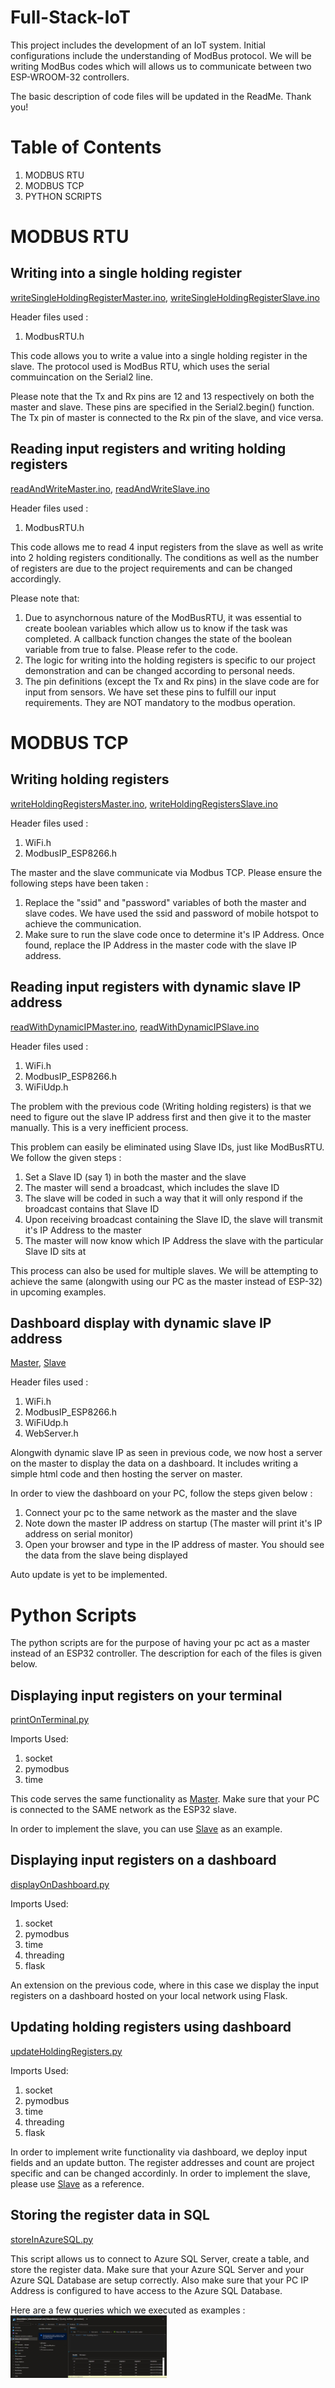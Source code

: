 # Full-Stack-IoT

This project includes the development of an IoT system. Initial configurations include the understanding of ModBus protocol. We will be writing ModBus codes which will allows us to communicate between two ESP-WROOM-32 controllers.

The basic description of code files will be updated in the ReadMe.
Thank you!

# Table of Contents

1. MODBUS RTU
2. MODBUS TCP
3. PYTHON SCRIPTS

# MODBUS RTU

## Writing into a single holding register
[writeSingleHoldingRegisterMaster.ino](./ModBusRTU/Write%20Single%20Holding%20Register/writeSingleHoldingRegisterMaster/writeSingleHoldingRegisterMaster.ino), 
[writeSingleHoldingRegisterSlave.ino](./ModBusRTU/Write%20Single%20Holding%20Register/writeSingleHoldingRegisterSlave/writeSingleHoldingRegisterSlave.ino)

Header files used :
1. ModbusRTU.h

This code allows you to write a value into a single holding register in the slave. The protocol used is ModBus RTU, which uses the serial commuincation on the Serial2 line.

Please note that the Tx and Rx pins are 12 and 13 respectively on both the master and slave. These pins are specified in the Serial2.begin() function. The Tx pin of master is connected to the Rx pin of the slave, and vice versa.

## Reading input registers and writing holding registers
[readAndWriteMaster.ino](./ModBusRTU/Read%20and%20Write/readAndWriteMaster/readAndWriteMaster.ino), 
[readAndWriteSlave.ino](./ModBusRTU/Read%20and%20Write/readAndWriteSlave/readAndWriteSlave.ino)

Header files used :
1. ModbusRTU.h

This code allows me to read 4 input registers from the slave as well as write into 2 holding registers conditionally. The conditions as well as the number of registers are due to the project requirements and can be changed accordingly.

Please note that:
1. Due to asynchornous nature of the ModBusRTU, it was essential to create boolean variables which allow us to know if the task was completed. A callback function changes the state of the boolean variable from true to false. Please refer to the code.
2. The logic for writing into the holding registers is specific to our project demonstration and can be changed according to personal needs.
3. The pin definitions (except the Tx and Rx pins) in the slave code are for input from sensors. We have set these pins to fulfill our input requirements. They are NOT mandatory to the modbus operation.

# MODBUS TCP

## Writing holding registers
[writeHoldingRegistersMaster.ino](./ModBusTCP/writeHoldingRegisters/writeHoldingRegistersMaster/writeHoldingRegistersMaster.ino), 
[writeHoldingRegistersSlave.ino](./ModBusTCP/writeHoldingRegisters/writeHoldingRegistersSlave/writeHoldingRegistersSlave.ino)

Header files used : 
1. WiFi.h
2. ModbusIP_ESP8266.h

The master and the slave communicate via Modbus TCP. Please ensure the following steps have been taken :
1. Replace the "ssid" and "password" variables of both the master and slave codes. We have used the ssid and password of mobile hotspot to achieve the communication.
2. Make sure to run the slave code once to determine it's IP Address. Once found, replace the IP Address in the master code with the slave IP address.

## Reading input registers with dynamic slave IP address
[readWithDynamicIPMaster.ino](./ModBusTCP/readWithDynamicIP/readWithDynamicIPMaster/readWithDynamicIPMaster.ino), 
[readWithDynamicIPSlave.ino](./ModBusTCP/readWithDynamicIP/readWithDynamicIPSlave/readWithDynamicIPSlave.ino)

Header files used : 
1. WiFi.h
2. ModbusIP_ESP8266.h
3. WiFiUdp.h

The problem with the previous code (Writing holding registers) is that we need to figure out the slave IP address first and then give it to the master manually. This is a very inefficient process. 

This problem can easily be eliminated using Slave IDs, just like ModBusRTU. We follow the given steps :
1. Set a Slave ID (say 1) in both the master and the slave
2. The master will send a broadcast, which includes the slave ID
3. The slave will be coded in such a way that it will only respond if the broadcast contains that Slave ID
4. Upon receiving broadcast containing the Slave ID, the slave will transmit it's IP Address to the master
5. The master will now know which IP Address the slave with the particular Slave ID sits at

This process can also be used for multiple slaves. We will be attempting to achieve the same (alongwith using our PC as the master instead of ESP-32) in upcoming examples.

## Dashboard display with dynamic slave IP address
[Master](./ModBusTCP/dashboardDisplay/dashboardDisplayMaster/dashboardDisplayMaster.ino), 
[Slave](./ModBusTCP/dashboardDisplay/dashboardDisplaySlave/dashboardDisplaySlave.ino)

Header files used : 
1. WiFi.h
2. ModbusIP_ESP8266.h
3. WiFiUdp.h
4. WebServer.h

Alongwith dynamic slave IP as seen in previous code, we now host a server on the master to display the data on a dashboard. It includes writing a simple html code and then hosting the server on master.

In order to view the dashboard on your PC, follow the steps given below : 
1. Connect your pc to the same network as the master and the slave
2. Note down the master IP address on startup (The master will print it's IP address on serial monitor)
3. Open your browser and type in the IP address of master. You should see the data from the slave being displayed

Auto update is yet to be implemented.

# Python Scripts

The python scripts are for the purpose of having your pc act as a master instead of an ESP32 controller. The description for each of the files is given below.

## Displaying input registers on your terminal
[printOnTerminal.py](./Python%20Scripts/printOnTerminal.py)

Imports Used:
1. socket
2. pymodbus
3. time

This code serves the same functionality as [Master](./ModBusTCP/readWithDynamicIP/readWithDynamicIPMaster/readWithDynamicIPMaster.ino). Make sure that your PC is connected to the SAME network as the ESP32 slave.

In order to implement the slave, you can use [Slave](./ModBusTCP/readWithDynamicIP/readWithDynamicIPSlave/readWithDynamicIPSlave.ino) as an example.

## Displaying input registers on a dashboard
[displayOnDashboard.py](./Python%20Scripts/displayOnDashboard.py)

Imports Used:
1. socket
2. pymodbus
3. time
4. threading
5. flask

An extension on the previous code, where in this case we display the input registers on a dashboard hosted on your local network using Flask.

## Updating holding registers using dashboard
[updateHoldingRegisters.py](./Python%20Scripts/updateHoldingRegisters.py)

Imports Used:
1. socket
2. pymodbus
3. time
4. threading
5. flask

In order to implement write functionality via dashboard, we deploy input fields and an update button. The register addresses and count are project specific and can be changed accordinly. In order to implement the slave, please use [Slave](./ModBusTCP/writeHoldingRegisters/writeHoldingRegistersSlave/writeHoldingRegistersSlave.ino) as a reference.

## Storing the register data in SQL
[storeInAzureSQL.py](./Python%20Scripts/storeInAzureSQL.py)

This script allows us to connect to Azure SQL Server, create a table, and store the register data. Make sure that your Azure SQL Server and your Azure SQL Database are setup correctly. Also make sure that your PC IP Address is configured to have access to the Azure SQL Database.

Here are a few queries which we executed as examples : 
<img src="https://github.com/Aaditya-Makwana/Full-Stack-IoT/blob/main/ScreenShots/SQL/viewtable.jpg" alt="View Table" width="250" height="100">